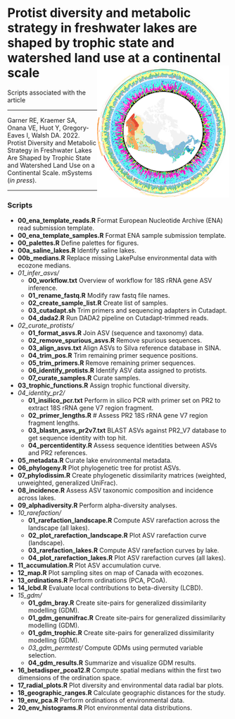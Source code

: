 # Protist diversity and metabolic strategy in freshwater lakes are shaped by trophic state and watershed land use at a continental scale <a><img src='images/lakepulse_protists_figure1_repo.png' align="right" height="300"/></a>

Scripts associated with the article

---

Garner RE, Kraemer SA, Onana VE, Huot Y, Gregory-Eaves I, Walsh DA. 2022. Protist Diversity and Metabolic Strategy in Freshwater Lakes Are Shaped by Trophic State and Watershed Land Use on a Continental Scale. mSystems (*in press*).

---

### Scripts

- **00_ena_template_reads.R** Format European Nucleotide Archive (ENA) read submission template.
- **00_ena_template_samples.R** Format ENA sample submission template.
- **00_palettes.R** Define palettes for figures.
- **00a_saline_lakes.R** Identify saline lakes.
- **00b_medians.R** Replace missing LakePulse environmental data with ecozone medians.
- *01_infer_asvs/*
    - **00_workflow.txt** Overview of workflow for 18S rRNA gene ASV inference.
    - **01_rename_fastq.R** Modify raw fastq file names.
    - **02_create_sample_list.R** Create list of samples.
    - **03_cutadapt.sh** Trim primers and sequencing adapters in Cutadapt.
    - **04_dada2.R** Run DADA2 pipeline on Cutadapt-trimmed reads.
- *02_curate_protists/*
    - **01_format_asvs.R** Join ASV (sequence and taxonomy) data.
    - **02_remove_spurious_asvs.R** Remove spurious sequences.
    - **03_align_asvs.txt** Align ASVs to Silva reference database in SINA.
    - **04_trim_pos.R** Trim remaining primer sequence positions.
    - **05_trim_primers.R** Remove remaining primer sequences.
    - **06_identify_protists.R** Identify ASV data assigned to protists.
    - **07_curate_samples.R** Curate samples.
- **03_trophic_functions.R** Assign trophic functional diversity.
- *04_identity_pr2/*
    - **01_insilico_pcr.txt** Perform in silico PCR with primer set on PR2 to extract 18S rRNA gene V7 region fragment.
    - **02_primer_lengths.R** # Assess PR2 18S rRNA gene V7 region fragment lengths.
    - **03_blastn_asvs_pr2v7.txt** BLAST ASVs against PR2_V7 database to get sequence identity with top hit.
    - **04_percentidentity.R** Assess sequence identities between ASVs and PR2 references.
- **05_metadata.R** Curate lake environmental metadata.
- **06_phylogeny.R** Plot phylogenetic tree for protist ASVs.
- **07_phylodissim.R** Create phylogenetic dissimilarity matrices (weighted, unweighted, generalized UniFrac).
- **08_incidence.R** Assess ASV taxonomic composition and incidence across lakes.
- **09_alphadiversity.R** Perform alpha-diversity analyses.
- *10_rarefaction/*
    - **01_rarefaction_landscape.R** Compute ASV rarefaction across the landscape (all lakes).
    - **02_plot_rarefaction_landscape.R** Plot ASV rarefaction curve (landscape).
    - **03_rarefaction_lakes.R** Compute ASV rarefaction curves by lake.
    - **04_plot_rarefaction_lakes.R** Plot ASV rarefaction curves (all lakes).
- **11_accumulation.R** Plot ASV accumulation curve.
- **12_map.R** Plot sampling sites on map of Canada with ecozones.
- **13_ordinations.R** Perform ordinations (PCA, PCoA).
- **14_lcbd.R** Evaluate local contributions to beta-diversity (LCBD).
- *15_gdm/*
    - **01_gdm_bray.R** Create site-pairs for generalized dissimilarity modelling (GDM).
    - **01_gdm_genunifrac.R** Create site-pairs for generalized dissimilarity modelling (GDM).
    - **01_gdm_trophic.R** Create site-pairs for generalized dissimilarity modelling (GDM).
    - *03_gdm_permtest/* Compute GDMs using permuted variable selection.
    - **04_gdm_results.R** Summarize and visualize GDM results.
- **16_betadisper_pcoa12.R** Compute spatial medians within the first two dimensions of the ordination space.
- **17_radial_plots.R** Plot diversity and environmental data radial bar plots.
- **18_geographic_ranges.R** Calculate geographic distances for the study.
- **19_env_pca.R** Perform ordinations of environmental data.
- **20_env_histograms.R** Plot environmental data distributions.
